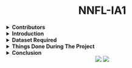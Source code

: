 <h1 align="center">NNFL-IA1</h1>

<details><summary><b>Contributors</b></summary>
  
</br>
  

| Name             | Roll No |
|------------------|---------|
| Babita Rataudi   | 1813090 |
| Dhairya Katariya | 1813091 |
| Sankalp Jain     | 1813084 |
  
</details>


<details><summary><b>Introduction</b></summary>
  </br>
 Plants are a very important living factor on earth providing us with food, medicine, and oxygen. A good understanding of plants is essential to help in identifying new or rare plant species in order to improve the drug industry, balance the ecosystem as well as the agricultural productivity and sustainability. To do this lot of botanists are working hard by analyzing different characteristics of the leaf as a comparative tool for their study on plants. This is because leaf characteristics are available to be observed and examined throughout the year indeciduous, annual plants, or year-round in evergreen perennials. But using computer vision time, effort, and manpower required for this task can be reduced. Plant identification using computer vision is still considered a challenging and unsolved problem. This is because all plants in nature have a very similar shape, color, and other characteristics in general.  In this project, we have used convolutional neural networks (CNN) to learn feature representations for  44  different plant species,  collected at the  Royal Botanic Gardens, Kew, England. We have used this dataset and generated two different datasets from it which are D1 to check which features of the leaf are more efficient and robust in correctly classifying plant species from the given image of a leaf.
</br>  
</details>

<details><summary><b>Dataset Required</b></summary>
</br>
Dataset (D1): Here wehave used MalayaKew (MK) Leaf Dataset which consists of 44 classes. This dataset is very  challenging  as  the  leaf  images  from  different  classes  in  this  dataset  have  very  similar appearance. This dataset (D1) mainly consist of images of entire leaf of plants.To enlarge the D1 dataset, we rotate the each of the leaf images in 7 different orientations, e.g. 45°, 90°, 135°, 180°, 225°, 270° and 315°.We then randomly select 528 leaf images for testing and 2288 images for training. 
</br>  
</br>
<div align="center"><img alt="Image Snippets-1" src="images/1.PNG"></img></div>
</details>

<details><summary><b>Things Done During The Project  </b></summary>
</br>


|    | Project Explaination                                                                                                                                                                                                                                                                                                                                                                                                                                                                                |
|----|-------------------------------------------------------------------------------------------------------------------------------------------------------------------------------------------------------------------------------------------------------------------------------------------------------------------------------------------------------------------------------------------------------------------------------------------------------------------------------------------------------|
| 1  | Our topic is plant classification using Deep CNN, the objective of our project is that given an image of a leaf we need to classify to which species the leaf or the part belongs, it means that we are using a multiclass classification problem where we want to classify the given image into 44 different species of 44 different classes.                                                                                                                                                        |
| 2  | So for that purpose, we have taken dataset D1 that consists of images where the entire leaf is seen in the image.                                                                                                                                                                                                                                                                                                                                                                                     |
| 3  | For the implementation firstly we have imported all the required libraries i.e. OS to access images in the directories and as we are handling the images, so we have used the PIL library to obtain the NumPy equivalent for the images.                                                                                                                                                                                                                                                              |
| 4  | As we are using Keras to implement our CNN architecture, we have also imported all the required layers for our module.                                                                                                                                                                                                                                                                                                                                                                                |
| 5  | Now the dataset we obtained consisted of 44 folders corresponding to the 44 different species of the plants, containing respective of their leaf images.                                                                                                                                                                                                                                                                                                                                              |
| 6  | Here we have looped over to access each image. Initially, the image size was 258x258 pixels, we have cropped them equally from all the sides to generate 228x228 pixels images, since we are using Alex Net, so we require 227x227 pixels images for the input.                                                                                                                                                                                                                                       |
| 7  | By using PIL we have converted the image into a NumPy array of size 228x228x3, 3 because we are using the RGB images, so we need 3 different channels for red, green, and blue.                                                                                                                                                                                                                                                                                                                       |
| 8  | Then this we append to trainX and simultaneously we append a one-hot vector for the current image to trainY.                                                                                                                                                                                                                                                                                                                                                                                          |
| 9  | So we got 2288 images for training and similarly, we have converted images for testing and we got 528 images for testing.                                                                                                                                                                                                                                                                                                                                                                             |
| 10 | Now let us understand the model that we are implementing, it begins with convolution layers with 96 filters of size(11x11x3), 3 because we have to apply a filter over the 3 channels because of RGB image, with strides=4 which means the filter will shift on the image, horizontally and vertically by 4px.                                                                                                                                                                                        |
| 11 | Then we have used the relu activation function because we don’t want our gradient to easily saturate to 0, also we want partial learning rates and another advantage of using relu is that it does not activate all the neurons at the same time because if the input is negative than the result is 0 that means no neuron gets activated and some neuron gets deactivated which may also increase computational speed for our model.                                                                |
| 12 | Further, we have used kernel initializer to initialize weights for this layer with random values using the normal distribution, such that for any value the standard deviation is 0.01. 13. In each convolution layer, we have applied a filter and the length and width of the feature matrix reduce whereas height increase because in each filter outputs are 2D matrix and results of such matrix filters are stacked together so that the height of the feature matrix increases and becomes 96. |
| 13 | Next in the max-pooling layer the filter size we have used is 3x3, this 3x3 filter will be applied across the feature map obtained from the previous layer and the max pooling operation will select the maximum element from the region of the feature map covered by the filter currently.                                                                                                                                                                                                          |
| 14 | Thus the output of the max-pooling layer will be the most prominent feature of the previous feature.                                                                                                                                                                                                                                                                                                                                                                                                  |
| 15 | Further, one convolution is applied with 256 filters of 5x5 also we added padding which will add a pixel border on the image such that the output size is equal to the input size.                                                                                                                                                                                                                                                                                                                    |
| 16 | After some more convolution layers, we had used a dropout of 0.5 which will deactivate 50% of neurons which will save us from overfitting.                                                                                                                                                                                                                                                                                                                                                            |
| 17 | Lastly, we got 44 neurons because we have 44 classes of plants.                                                                                                                                                                                                                                                                                                                                                                                                                                       |
| 18 | Then we had given batch_size 50 with 40 epoch we got validation accuracy.                                                                                                                                                                                                                                                                                                                                                                                                                             |                                                                                                                |                                                                                                                       |
</details> 

<details><summary><b>Conclusion</b></summary>
  
</br>

In this project, we studied a deep learning approach to learn discriminative features from leaf images with classifiers for plant identification.  From the experimental results, we justified that learning the features through  CNN  can provide better feature representation for leaf images compared to hand-crafted features.  Moreover,  we demonstrated that venation structure is an important feature to identify different plant species.
  
</details>


<div align="center">
  <img src="https://forthebadge.com/images/badges/built-with-love.svg" />
  <img src="https://forthebadge.com/images/badges/built-by-developers.svg" />
</div>

